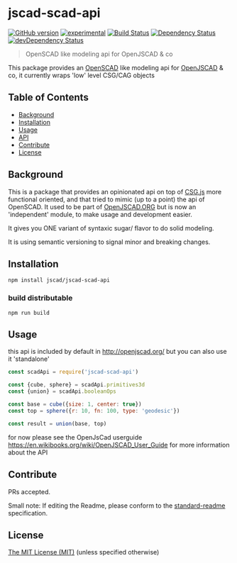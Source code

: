 # jscad-scad-api

[![GitHub version](https://badge.fury.io/gh/jscad%2Fjscad-scad-api.svg)](https://badge.fury.io/gh/jscad%2Fjscad-scad-api)
[![experimental](http://badges.github.io/stability-badges/dist/experimental.svg)](http://github.com/badges/stability-badges)
[![Build Status](https://travis-ci.org/jscad/jscad-scad-api.svg)](https://travis-ci.org/jscad/jscad-scad-api)
[![Dependency Status](https://david-dm.org/jscad/jscad-scad-api.svg)](https://david-dm.org/jscad/jscad-scad-api)
[![devDependency Status](https://david-dm.org/jscad/jscad-scad-api/dev-status.svg)](https://david-dm.org/jscad/jscad-scad-api#info=devDependencies)


> OpenSCAD like modeling api for OpenJSCAD & co

This package provides an [OpenSCAD](http://www.openscad.org/) like modeling api for [OpenJSCAD](openjscad.org) & co, it currently wraps 'low' level CSG/CAG objects

## Table of Contents

- [Background](#background)
- [Installation](#installation)
- [Usage](#usage)
- [API](#api)
- [Contribute](#contribute)
- [License](#license)

## Background

This is a package that provides an opinionated api on top of [CSG.js](https://github.com/jscad/csg.js)
more functional oriented, and that tried to mimic (up to a point) the api of OpenSCAD.
It used to be part of [OpenJSCAD.ORG](https://github.com/Spiritdude/OpenJSCAD.org) but is now an
'independent' module, to make usage and development easier.

It gives you ONE variant of syntaxic sugar/ flavor to do solid modeling.

It is using semantic versioning to signal minor and breaking changes.


## Installation


```
npm install jscad/jscad-scad-api
```

### build distributable

```
npm run build
```

## Usage

this api is included by default in http://openjscad.org/ but you can also use it 'standalone'

```javascript
const scadApi = require('jscad-scad-api')

const {cube, sphere} = scadApi.primitives3d
const {union} = scadApi.booleanOps

const base = cube({size: 1, center: true})
const top = sphere({r: 10, fn: 100, type: 'geodesic'})

const result = union(base, top)

```

for now please see the OpenJsCad userguide https://en.wikibooks.org/wiki/OpenJSCAD_User_Guide
for more information about the API


## Contribute

PRs accepted.

Small note: If editing the Readme, please conform to the [standard-readme](https://github.com/RichardLitt/standard-readme) specification.


## License

[The MIT License (MIT)](https://github.com/jscad/jscad-scad-api/blob/master/LICENSE)
(unless specified otherwise)
